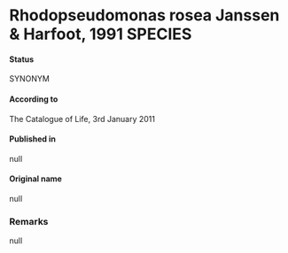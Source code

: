 # Rhodopseudomonas rosea Janssen & Harfoot, 1991 SPECIES

#### Status
SYNONYM

#### According to
The Catalogue of Life, 3rd January 2011

#### Published in
null

#### Original name
null

### Remarks
null